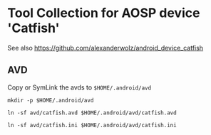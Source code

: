 # Tool Collection for AOSP device 'Catfish'

See also https://github.com/alexanderwolz/android_device_catfish

## AVD

Copy or SymLink the avds to ```$HOME/.android/avd```

```mkdir -p $HOME/.android/avd```

```ln -sf avd/catfish.avd $HOME/.android/avd/catfish.avd```

```ln -sf avd/catfish.ini $HOME/.android/avd/catfish.ini```
